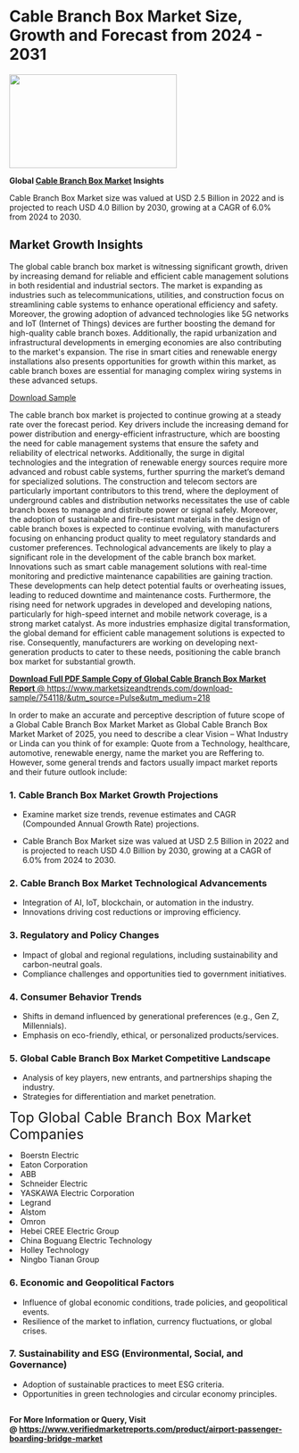 <H1>Cable Branch Box Market Size, Growth and Forecast from 2024 - 2031</H1><img class="aligncenter size-medium wp-image-584254" src="https://thirdeyenews.in/wp-content/uploads/2024/09/Global-Market-Research-300x168.jpeg" alt="" width="300" height="168" /><p><strong>Global&nbsp;<a href="https://www.marketsizeandtrends.com/download-sample/754118/&amp;utm_source=Pulse&amp;utm_medium=218">Cable Branch Box Market</a> Insights</strong></p><p>Cable Branch Box Market size was valued at USD 2.5 Billion in 2022 and is projected to reach USD 4.0 Billion by 2030, growing at a CAGR of 6.0% from 2024 to 2030.</p><p><h2>Market Growth Insights</h2> <p>The global cable branch box market is witnessing significant growth, driven by increasing demand for reliable and efficient cable management solutions in both residential and industrial sectors. The market is expanding as industries such as telecommunications, utilities, and construction focus on streamlining cable systems to enhance operational efficiency and safety. Moreover, the growing adoption of advanced technologies like 5G networks and IoT (Internet of Things) devices are further boosting the demand for high-quality cable branch boxes. Additionally, the rapid urbanization and infrastructural developments in emerging economies are also contributing to the market's expansion. The rise in smart cities and renewable energy installations also presents opportunities for growth within this market, as cable branch boxes are essential for managing complex wiring systems in these advanced setups.</p> <p><a href="#">Download Sample</a></p> <p>The cable branch box market is projected to continue growing at a steady rate over the forecast period. Key drivers include the increasing demand for power distribution and energy-efficient infrastructure, which are boosting the need for cable management systems that ensure the safety and reliability of electrical networks. Additionally, the surge in digital technologies and the integration of renewable energy sources require more advanced and robust cable systems, further spurring the market’s demand for specialized solutions. The construction and telecom sectors are particularly important contributors to this trend, where the deployment of underground cables and distribution networks necessitates the use of cable branch boxes to manage and distribute power or signal safely. Moreover, the adoption of sustainable and fire-resistant materials in the design of cable branch boxes is expected to continue evolving, with manufacturers focusing on enhancing product quality to meet regulatory standards and customer preferences. Technological advancements are likely to play a significant role in the development of the cable branch box market. Innovations such as smart cable management solutions with real-time monitoring and predictive maintenance capabilities are gaining traction. These developments can help detect potential faults or overheating issues, leading to reduced downtime and maintenance costs. Furthermore, the rising need for network upgrades in developed and developing nations, particularly for high-speed internet and mobile network coverage, is a strong market catalyst. As more industries emphasize digital transformation, the global demand for efficient cable management solutions is expected to rise. Consequently, manufacturers are working on developing next-generation products to cater to these needs, positioning the cable branch box market for substantial growth. <p><a href="#"></p><p><span class=""><strong>Download Full PDF Sample Copy of Global Cable Branch Box Market Report</strong> @ <a href="https://www.marketsizeandtrends.com/download-sample/754118/&amp;utm_source=Pulse&amp;utm_medium=218" target="_blank">https://www.marketsizeandtrends.com/download-sample/754118/&amp;utm_source=Pulse&amp;utm_medium=218</a></span></p><p>In order to make an accurate and perceptive description of future scope of a Global&nbsp;Cable Branch Box Market Market as Global&nbsp;Cable Branch Box Market Market of 2025, you need to describe a clear Vision &ndash; What Industry or Linda can you think of for example: Quote from a Technology, healthcare, automotive, renewable energy, name the market you are Reffering to. However, some general trends and factors usually impact market reports and their future outlook include:</p><h3>1.&nbsp;<strong>Cable Branch Box Market Growth Projections</strong></h3><ul><li>Examine market size trends, revenue estimates and CAGR (Compounded Annual Growth Rate) projections.</li><li><p>Cable Branch Box Market size was valued at USD 2.5 Billion in 2022 and is projected to reach USD 4.0 Billion by 2030, growing at a CAGR of 6.0% from 2024 to 2030.</p></li></ul><h3>2.&nbsp;<strong>Cable Branch Box Market Technological Advancements</strong></h3><ul><li>Integration of AI, IoT, blockchain, or automation in the industry.</li><li>Innovations driving cost reductions or improving efficiency.</li></ul><h3>3.&nbsp;<strong>Regulatory and Policy Changes</strong></h3><ul><li>Impact of global and regional regulations, including sustainability and carbon-neutral goals.</li><li>Compliance challenges and opportunities tied to government initiatives.</li></ul><h3>4.&nbsp;<strong>Consumer Behavior Trends</strong></h3><ul><li>Shifts in demand influenced by generational preferences (e.g., Gen Z, Millennials).</li><li>Emphasis on eco-friendly, ethical, or personalized products/services.</li></ul><h3>5.&nbsp;<strong>Global Cable Branch Box Market Competitive Landscape</strong></h3><ul><li>Analysis of key players, new entrants, and partnerships shaping the industry.</li><li>Strategies for differentiation and market penetration.</li></ul><p data-pm-slice="1 1 []"><span style="color: inherit; font-family: inherit; font-size: 25px;">Top Global Cable Branch Box Market Companies</span></p><div class="" data-test-id=""><p><li>Boerstn Electric</li><li> Eaton Corporation</li><li> ABB</li><li> Schneider Electric</li><li> YASKAWA Electric Corporation</li><li> Legrand</li><li> Alstom</li><li> Omron</li><li> Hebei CREE Electric Group</li><li> China Boguang Electric Technology</li><li> Holley Technology</li><li> Ningbo Tianan Group</li></p></div><h3>6.&nbsp;<strong>Economic and Geopolitical Factors</strong></h3><ul><li>Influence of global economic conditions, trade policies, and geopolitical events.</li><li>Resilience of the market to inflation, currency fluctuations, or global crises.</li></ul><h3>7.&nbsp;<strong>Sustainability and ESG (Environmental, Social, and Governance)</strong></h3><ul><li>Adoption of sustainable practices to meet ESG criteria.</li><li>Opportunities in green technologies and circular economy principles.</li></ul><h2><strong style="font-size: 14px;">For More Information or Query, Visit @&nbsp;</strong><a style="background-color: #ffffff; font-size: 14px;" href="https://www.marketsizeandtrends.com/report/cable-branch-box-market/" target="_blank">https://www.verifiedmarketreports.com/product/airport-passenger-boarding-bridge-market</a></h2>
